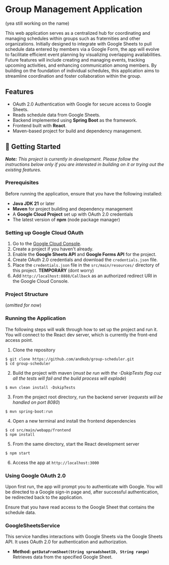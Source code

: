 # Group Management Application
(yea still working on the name)

This web application serves as a centralized hub for coordinating and managing schedules within groups such as fraternities and other organizations. Initially designed to integrate with Google Sheets to pull schedule data entered by members via a Google Form, the app will evolve to facilitate efficient event planning by visualizing overlapping availabilities. Future features will include creating and managing events, tracking upcoming activities, and enhancing communication among members. By building on the foundation of individual schedules, this application aims to streamline coordination and foster collaboration within the group.

## Features
- OAuth 2.0 Authentication with Google for secure access to Google Sheets.
- Reads schedule data from Google Sheets.
- Backend implemented using **Spring Boot** as the framework.
- Frontend built with **React**.
- Maven-based project for build and dependency management.

## 🚧 Getting Started
***Note:** This project is currently in development. Please follow the instructions below only if you are interested in building on it or trying out the existing features.*

### Prerequisites

Before running the application, ensure that you have the following installed:
- **Java JDK 21** or later
- **Maven** for project building and dependency management
- A **Google Cloud Project** set up with OAuth 2.0 credentials
- The latest version of **npm** (node package manager)

### Setting up Google Cloud OAuth

1. Go to the [Google Cloud Console](https://console.cloud.google.com/).
2. Create a project if you haven't already.
3. Enable the **Google Sheets API** and **Google Forms API** for the project.
4. Create OAuth 2.0 credentials and download the `credentials.json` file.
5. Place the `credentials.json` file in the `src/main/resources/` directory of this project. **TEMPORARY** (dont worry)
6. Add `http://localhost:8888/Callback` as an authorized redirect URI in the Google Cloud Console.

### Project Structure
(*omitted for now*)

### Running the Application
The following steps will walk through how to set up the project and run it. You will connect to the React dev server, which is currently the front-end access point.
1. Clone the repository
```
$ git clone https://github.com/andkob/group-scheduler.git
$ cd group-scheduler
```
2. Build the project with maven
(*must be run with the -DskipTests flag cuz all the tests will fail and the build process will explode*)
```
$ mvn clean install -DskipTests
```
3. From the project root directory, run the backend server (*requests will be handled on port 8080*)
```
$ mvn spring-boot:run
```
4. Open a new terminal and install the frontend dependencies
```
$ cd src/main/webapp/frontend
$ npm install
```
5. From the same directory, start the React development server
```
$ npm start
```
6. Access the app at `http://localhost:3000`

### Using Google OAuth 2.0

Upon first run, the app will prompt you to authenticate with Google. You will be directed to a Google sign-in page and, after successful authentication, be redirected back to the application.

Ensure that you have read access to the Google Sheet that contains the schedule data.

### GoogleSheetsService

This service handles interactions with Google Sheets via the Google Sheets API. It uses OAuth 2.0 for authentication and authorization.

- **Method: `getDataFromSheet(String spreadsheetID, String range)`**
  Retrieves data from the specified Google Sheet.

